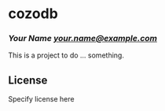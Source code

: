 # cozodb
### _Your Name <your.name@example.com>_

This is a project to do ... something.

## License

Specify license here

